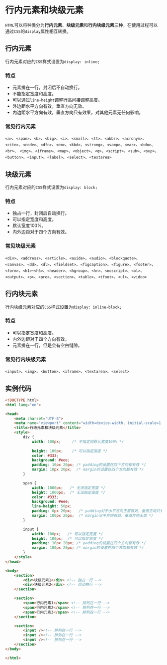 # 行内元素和块级元素

`HTML`可以将种类分为**行内元素**、**块级元素**和**行内块级元素**三种，在使用过程可以通过`CSS`的`display`属性相互转换。

## 行内元素

行内元素对应的`CSS`样式设置为`display: inline;`

### 特点

- 元素排在一行，封闭后不自动换行。
- 不能指定宽度和高度。
- 可以通过`line-height`调整行高间接调整高度。
- 外边距水平方向有效，垂直方向无效。
- 内边距水平方向有效，垂直方向只有效果，对其他元素无任何影响。

### 常见行内元素

`<a>`、`<span>`、`<b>`、`<big>`、`<i>`、`<small>`、`<tt>`、`<abbr>`、`<acronym>`、`<cite>`、`<code>`、`<dfn>`、`<em>`、`<kbd>`、`<strong>`、`<samp>`、`<var>`、`<bdo>`、`<br>`、 `<img>`、`<iframe>`、`<map>`、`<object>`、`<q>`、`<script>`、`<sub>`、`<sup>`、`<button>`、`<input>`、`<label>`、`<select>`、`<textarea>`

## 块级元素

行内元素对应的`CSS`样式设置为`display: block;`

### 特点

- 独占一行，封闭后自动换行。
- 可以指定宽度和高度。
- 默认宽度100%。
- 内外边距对于四个方向有效。

### 常见块级元素

`<div>`、`<address>`、`<article>`、`<aside>`、`<audio>`、`<blockquote>`、`<canvas>`、`<dd>`、`<dl>`、`<fieldset>`、`<figcaption>`、`<figure>`、`<footer>`、`<form>`、`<h1>~<h6>`、`<header>`、`<hgroup>`、`<hr>`、`<noscript>`、`<ol>`、`<output>`、`<p>`、`<pre>`、`<section>`、`<table>`、`<tfoot>`、`<ul>`、`<video>`

## 行内块元素

行内块级元素对应的`CSS`样式设置为`display: inline-block;`

### 特点

* 可以指定宽度和高度。
* 内外边距对于四个方向有效。
* 元素排在一行，但是会有空白缝隙。

### 常见行内块级元素

`<input>`、`<img>`、`<button>`、`<iframe>`、`<textarea>`、`<select>`

## 实例代码

```html
<!DOCTYPE html>
<html lang="en">

<head>
    <meta charset="UTF-8">
    <meta name="viewport" content="width=device-width, initial-scale=1.0">
    <title>行级元素和块级元素</title>
    <style>
        div {
            width: 100px;     /* 不指定则默认宽度100% */
            
            height: 100px;    /* 可以指定高度 */
            color: #333;
            background: #eee;
            padding: 10px 20px; /* padding的设置在四个方向都有效 */
            margin: 10px 20px;  /* margin的设置在四个方向都有效 */
        }

        span {
            width: 1000px;   /* 无法指定宽度 */
            height: 1000px;  /* 无法指定高度 */
            color: #333;
            background: #eee;
            line-height: 50px;
            padding: 0px 20px;   /* padding对于水平方向正常有效，垂直方向只有效果，对其他元素无任何影响 */
            margin: 100px 20px;  /* margin水平方向有效，垂直方向无效 */
        }

        input {
            width: 100px;   /* 可以指定宽度 */
            height: 100px;  /* 可以指定高度 */
            padding: 10px 20px; /* padding的设置在四个方向都有效 */
            margin: 100px 20px; /* margin的设置在四个方向都有效 */
        }
    </style>
</head>

<body>
    <section>
        <div>块级元素1</div> <!-- 独占一行 -->
        <div>块级元素2</div> <!-- 自动换行 -->
    </section>

    <section>
        <span>行内元素1</span> <!-- 排列在一行 -->
        <span>行内元素2</span> <!-- 排列在一行 -->
        <span>行内元素3</span> <!-- 排列在一行 -->
    </section>

    <section>
        <input /><!-- 排列在一行 -->
        <input /><!-- 排列在一行 -->
        <input /><!-- 排列在一行 -->
    </section>
</body>

</html>
```

